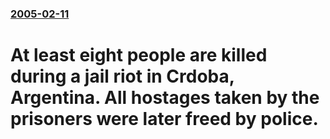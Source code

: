 ### [2005-02-11](/news/2005/02/11/index.md)

#  At least eight people are killed during a jail riot in Crdoba, Argentina. All hostages taken by the prisoners were later freed by police.



